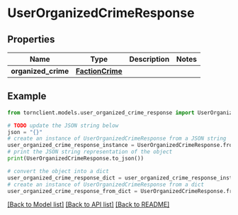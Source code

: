 # UserOrganizedCrimeResponse


## Properties

Name | Type | Description | Notes
------------ | ------------- | ------------- | -------------
**organized_crime** | [**FactionCrime**](FactionCrime.md) |  | 

## Example

```python
from tornclient.models.user_organized_crime_response import UserOrganizedCrimeResponse

# TODO update the JSON string below
json = "{}"
# create an instance of UserOrganizedCrimeResponse from a JSON string
user_organized_crime_response_instance = UserOrganizedCrimeResponse.from_json(json)
# print the JSON string representation of the object
print(UserOrganizedCrimeResponse.to_json())

# convert the object into a dict
user_organized_crime_response_dict = user_organized_crime_response_instance.to_dict()
# create an instance of UserOrganizedCrimeResponse from a dict
user_organized_crime_response_from_dict = UserOrganizedCrimeResponse.from_dict(user_organized_crime_response_dict)
```
[[Back to Model list]](../README.md#documentation-for-models) [[Back to API list]](../README.md#documentation-for-api-endpoints) [[Back to README]](../README.md)


